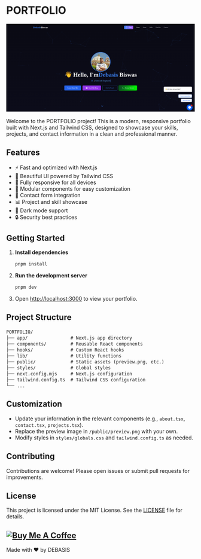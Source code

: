 # PORTFOLIO

![Preview](/public/preview.png)

Welcome to the PORTFOLIO project! This is a modern, responsive portfolio built with Next.js and Tailwind CSS, designed to showcase your skills, projects, and contact information in a clean and professional manner.

## Features

- ⚡ Fast and optimized with Next.js
- 🎨 Beautiful UI powered by Tailwind CSS
- 📱 Fully responsive for all devices
- 🧩 Modular components for easy customization
- 📝 Contact form integration
- 📊 Project and skill showcase
- 🌙 Dark mode support
- 🔒 Security best practices

## Getting Started

1. **Install dependencies**
   ```zsh
   pnpm install
   ```
2. **Run the development server**
   ```zsh
   pnpm dev
   ```
3. Open [http://localhost:3000](http://localhost:3000) to view your portfolio.

## Project Structure

```
PORTFOLIO/
├── app/                # Next.js app directory
├── components/         # Reusable React components
├── hooks/              # Custom React hooks
├── lib/                # Utility functions
├── public/             # Static assets (preview.png, etc.)
├── styles/             # Global styles
├── next.config.mjs     # Next.js configuration
├── tailwind.config.ts  # Tailwind CSS configuration
└── ...
```

## Customization

- Update your information in the relevant components (e.g., `about.tsx`, `contact.tsx`, `projects.tsx`).
- Replace the preview image in `/public/preview.png` with your own.
- Modify styles in `styles/globals.css` and `tailwind.config.ts` as needed.

## Contributing

Contributions are welcome! Please open issues or submit pull requests for improvements.

## License

This project is licensed under the MIT License. See the [LICENSE](LICENSE) file for details.

<a href="https://www.buymeacoffee.com/debasisbiswas" target="_blank"><img src="https://cdn.buymeacoffee.com/buttons/v2/default-yellow.png" alt="Buy Me A Coffee" style="height: 60px !important;width: 217px !important;" ></a>
---

Made with ❤️ by DEBASIS
